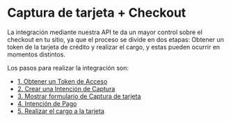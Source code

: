 # Captura de tarjeta + Checkout

La integración mediante nuestra API te da un mayor control sobre el checkout en tu sitio, ya que el proceso se divide en dos etapas: Obtener un token de la tarjeta de crédito y realizar el cargo, y estas pueden ocurrir en momentos distintos.

Los pasos para realizar la integración son:

- [1. Obtener un Token de Acceso](obtener-token-acceso.md)
- [2. Crear una Intención de Captura](crear-intencion-captura.md)
- [3. Mostrar formulario de Captura de tarjeta](formulario-captura-tarjeta.md)
- [4. Intención de Pago](intención-de-pago.md)
- [5. Realizar el cargo a la tarjeta](cargo-tarjeta.md)

